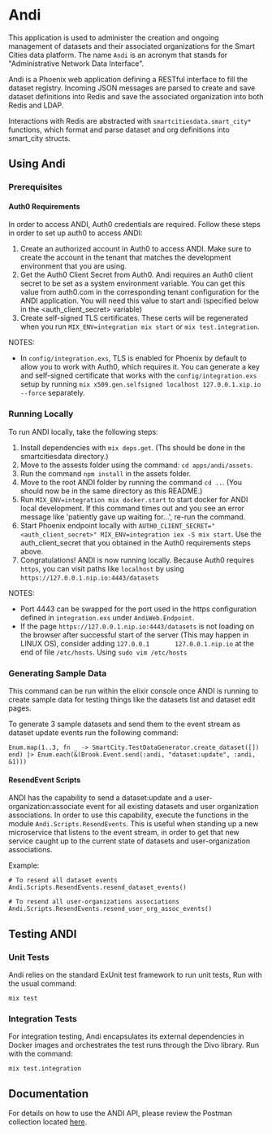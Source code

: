 # Andi

This application is used to administer the creation and ongoing management of datasets and their associated organizations for the Smart Cities data platform. The name `Andi` is an acronym that stands for "Administrative Network Data Interface".

Andi is a Phoenix web application defining a RESTful interface to fill the dataset registry. Incoming JSON messages are parsed to create and save dataset definitions into Redis and save the associated organization into both Redis and LDAP.

Interactions with Redis are abstracted with `smartcitiesdata.smart_city*` functions, which format and parse dataset and org definitions into smart_city structs.

## Using Andi

### Prerequisites 

#### Auth0 Requirements
In order to access ANDI, Auth0 credentials are required. Follow these steps in order to set up auth0 to access ANDI:
1. Create an authorized account in Auth0 to access ANDI. Make sure to create the account in the tenant that matches the development environment that you are using. 
2. Get the Auth0 Client Secret from Auth0. Andi requires an Auth0 client secret to be set as a system environment variable. You can get this value from auth0.com in the corresponding tenant configuration for the ANDI application. You will need this value to start andi (specified below in the <auth_client_secret> variable)
3. Create self-signed TLS certificates. These certs will be regenerated when you run `MIX_ENV=integration mix start` or `mix test.integration`. 

NOTES: 
- In `config/integration.exs`, TLS is enabled for Phoenix by default to allow you to work with Auth0, which requires it. You can generate a key and self-signed certificate that works with the `config/integration.exs` setup by running `mix x509.gen.selfsigned localhost 127.0.0.1.xip.io --force` separately.

### Running Locally

To run ANDI locally, take the following steps:
1.  Install dependencies with `mix deps.get`. (Ths should be done in the smartcitiesdata directory.)
2.  Move to the assests folder using the command: `cd apps/andi/assets`.
3.  Run the command `npm install` in the assets folder.
4.  Move to the root ANDI folder by running the command `cd ..`. (You should now be in the same directory as this README.)
5.  Run `MIX_ENV=integration mix docker.start` to start docker for ANDI local development. If this command times out and you see an error message like 'patiently gave up waiting for...', re-run the command. 
6.  Start Phoenix endpoint locally with `AUTH0_CLIENT_SECRET="<auth_client_secret>" MIX_ENV=integration iex -S mix start`. Use the auth_client_secret that you obtained in the Auth0 requirements steps above.
7.  Congratulations! ANDI is now running locally. Because Auth0 requires `https`, you can visit paths like `localhost` by using `https://127.0.0.1.nip.io:4443/datasets`

NOTES:
  - Port 4443 can be swapped for the port used in the https configuration defined in `integration.exs` under `AndiWeb.Endpoint`.
  - If the page `https://127.0.0.1.nip.io:4443/datasets` is not loading on the browser after successful start of the server (This may happen in LINUX OS), consider adding `127.0.0.1       127.0.0.1.nip.io` at the end of file `/etc/hosts`. Using `sudo vim /etc/hosts`

### Generating Sample Data

This command can be run within the elixir console once ANDI is running to create sample data for testing things like the datasets list and dataset edit pages.

To generate 3 sample datasets and send them to the event stream as dataset update events run the following command:
```
Enum.map(1..3, fn _ -> SmartCity.TestDataGenerator.create_dataset([]) end) |> Enum.each(&(Brook.Event.send(:andi, "dataset:update", :andi, &1)))
```

#### ResendEvent Scripts

ANDI has the capability to send a dataset:update and a user-organization:associate event for all existing datasets and user organization associations. In order to use this capability, execute the functions in the module `Andi.Scripts.ResendEvents`. This is useful when standing up a new microservice that listens to the event stream, in order to get that new service caught up to the current state of datasets and user-organization associations.

Example:
```
# To resend all dataset events
Andi.Scripts.ResendEvents.resend_dataset_events()

# To resend all user-organizations associations
Andi.Scripts.ResendEvents.resend_user_org_assoc_events()
```

## Testing ANDI

### Unit Tests

Andi relies on the standard ExUnit test framework to run unit tests, Run with the usual command:

`mix test`

### Integration Tests

For integration testing, Andi encapsulates its external dependencies in Docker images and orchestrates the test runs through the Divo library. Run with the command:

`mix test.integration`

## Documentation 

For details on how to use the ANDI API, please review the Postman collection located [here](https://github.com/Datastillery/smartcitiesdata/blob/master/apps/andi/ANDI.postman_collection.json).